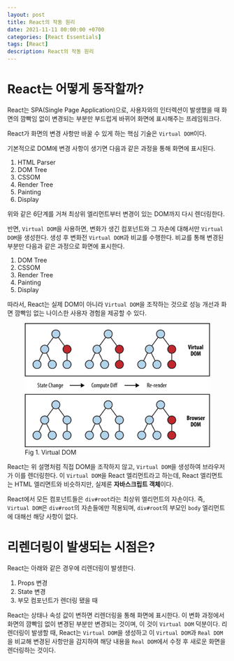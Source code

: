 ```yaml
---
layout: post
title: React의 작동 원리
date: 2021-11-11 00:00:00 +0700
categories: [React Essentials]
tags: [React]
description: React의 작동 원리
---
```


# React는 어떻게 동작할까?

React는 SPA(Single Page Application)으로, 사용자와의 인터렉션이 발생했을 때 화면의 깜빡임 없이 변경되는 부분만 부드럽게 바뀌어 화면에 표시해주는 프레임워크다.

React가 화면의 변경 사항만 바꿀 수 있게 하는 핵심 기술은 `Virtual DOM`이다.

기본적으로 DOM에 변경 사항이 생기면 다음과 같은 과정을 통해 화면에 표시된다.

1. HTML Parser
2. DOM Tree
3. CSSOM
4. Render Tree
5. Painting
6. Display

위와 같은 6단계를 거쳐 최상위 엘리먼트부터 변경이 있는 DOM까지 다시 렌더링한다.

반면, `Virtual DOM`을 사용하면, 변화가 생긴 컴포넌트와 그 자손에 대해서만 `Virtual DOM`을 생성한다. 생성 후 변화전 `Virtual DOM`과 비교를 수행한다. 비교를 통해 변경된 부분만 다음과 같은 과정으로 화면에 표시한다.

1. DOM Tree
2. CSSOM
3. Render Tree
4. Painting
5. Display

따라서, React는 실제 DOM이 아니라 `Virtual DOM`을 조작하는 것으로 성능 개선과 화면 깜빡임 없는 나이스한 사용자 경험을 제공할 수 있다.

<figure>
<img src="./../../images/react-funda1.png" alt="react-funda1">
<figcaption>Fig 1. Virtual DOM</figcaption>
</figure>

React는 위 설명처럼 직접 DOM을 조작하지 않고, `Virtual DOM`을 생성하여 브라우저가 이를 렌더링한다. 이 `Virtual DOM`을 React 엘리먼트라고 하는데, React 엘리면트는 HTML 엘리면트와 비슷하지만, 실제론 **자바스크립트 객체**이다.

React에서 모든 컴포넌트들은 `div#root`라는 최상위 엘리먼트의 자손이다. 즉, `Virtual DOM`은 `div#root`의 자손들에만 적용되며, `div#root`의 부모인 `body` 엘리먼트에 대해선 해당 사항이 없다.

# 리렌더링이 발생되는 시점은?

React는 아래와 같은 경우에 리렌더링이 발생한다.

1. Props 변경
2. State 변경
3. 부모 컴포넌트가 렌더링 됐을 때

React는 상태나 속성 값이 변하면 리렌더링을 통해 화면에 표시한다. 이 변화 과정에서 화면의 깜빡임 없이 변경된 부분만 변경되는 것이며, 이 것이 `Virtual DOM` 덕분이다. 리렌더링이 발생할 때, React는 `Virtual DOM`을 생성하고 이 `Virtual DOM`과 `Real DOM`을 비교해 변경된 사항만을 감지하여 해당 내용을 `Real DOM`에서 수정 후 새로운 화면을 렌더링하는 것이다.
